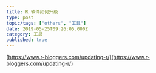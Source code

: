 ```yaml
---
title: R 软件如何升级
type: post
topic/tags: ["others", "工具"]
date: 2019-05-25T09:26:05.000Z
category: 工具
published: true
---
```


[https://www.r-bloggers.com/updating-r/](https://www.r-bloggers.com/updating-r/)
